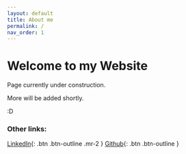 ```yaml
---
layout: default
title: About me
permalink: /
nav_order: 1
---
```

<h1>Welcome to my Website</h1>  

<p>Page currently under construction.</p> More will be added shortly. 

:D

### Other links:  
[LinkedIn](https://www.linkedin.com/in/nhinvo/){: .btn .btn-outline .mr-2 } [Github](https://github.com/nhwivo){: .btn .btn-outline }
